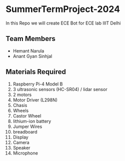 # SummerTermProject-2024
In this Repo we will create ECE Bot for ECE lab IIIT Delhi

## Team Members
- Hemant Narula
- Anant Gyan Sinhjal

## Materials Required
1. Raspberry Pi-4 Model B
2. 3 ultrasonic sensors (HC-SR04) / lidar sensor
3. 2 motors
4. Motor Driver (L298N)
5. Chasis
6. Wheels
7. Castor Wheel
8. lithium-ion battery
9. Jumper Wires
10. breadboard
11. Display 
12. Camera
13. Speaker
14. Microphone